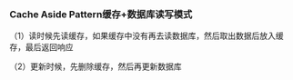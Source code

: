 ### Cache Aside Pattern缓存+数据库读写模式

（1）读时候先读缓存，如果缓存中没有再去读数据库，然后取出数据后放入缓存，最后返回响应

（2）更新时候，先删除缓存，然后再更新数据库

